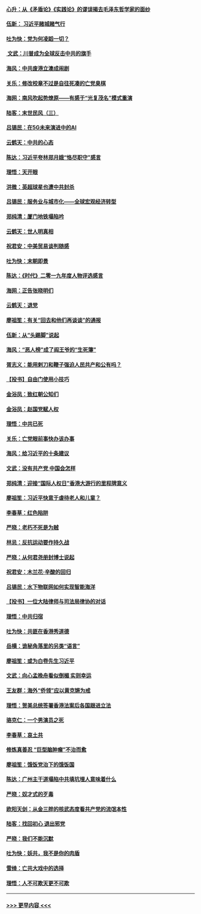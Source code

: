 #### [心升：从《矛盾论》《实践论》的谬误揭去毛泽东哲学家的面纱](../pages/nsc993/n11736962.md?t=12212222) 
#### [伍新： 习近平赌城赌气行](../pages/nsc993/n11736929.md?t=12212222) 
#### [吐为快：党为何凌蹈一切？](../pages/nsc993/n11736915.md?t=12212222) 
#### [ 文武：川普成为全球反击中共的旗手](../pages/nsc993/n11736882.md?t=12212222) 
#### [海风：中共废港立澳成闹剧](../pages/nsc993/n11735857.md?t=12212222) 
#### [关乐：修改校章不过是自往死凑的亡党臭棋](../pages/nsc993/n11735097.md?t=12212222) 
#### [海网：南风吹起势燎原——有感于“光复茂名”模式重演](../pages/nsc993/n11732308.md?t=12212222) 
#### [陆客：末世民风（三）](../pages/nsc993/n11732211.md?t=12212222) 
#### [吕锡民：在5G未来演进中的AI](../pages/nsc993/n11730010.md?t=12212222) 
#### [云鹤天：中共的心态](../pages/nsc993/n11729906.md?t=12212222) 
#### [陈达：习近平夸林郑月娥“恪尽职守”感言](../pages/nsc993/n11729881.md?t=12212222) 
#### [理悟：天开眼](../pages/nsc993/n11729699.md?t=12212222) 
#### [洪微：英超球星也遭中共封杀](../pages/nsc993/n11727243.md?t=12212222) 
#### [吕锡民：服务业与城市化——全球宏观经济转型](../pages/nsc993/n11725845.md?t=12212222) 
#### [郑纯清：厦门地铁塌陷吟](../pages/nsc993/n11725813.md?t=12212222) 
#### [云鹤天：世人明真相](../pages/nsc993/n11725621.md?t=12212222) 
#### [祝君安：中美贸易谈判随感](../pages/nsc993/n11725609.md?t=12212222) 
#### [吐为快：末朝即景](../pages/nsc993/n11723365.md?t=12212222) 
#### [陈达：《时代》二零一九年度人物评选感言](../pages/nsc993/n11723337.md?t=12212222) 
#### [海网：正告张晓明们](../pages/nsc993/n11723228.md?t=12212222) 
#### [云鹤天：退党](../pages/nsc993/n11723056.md?t=12212222) 
#### [廖祖笙：有关“回去和他们再谈谈”的通报](../pages/nsc993/n11722442.md?t=12212222) 
#### [伍新：从“头踢脚”说起](../pages/nsc993/n11722429.md?t=12212222) 
#### [海风：“恶人榜”成了阎王爷的“生死簿”](../pages/nsc993/n11722272.md?t=12212222) 
#### [胥志义：能用剌刀和鞭子强迫人民共产和公有吗？](../pages/nsc993/n11720569.md?t=12212222) 
#### [【投书】自由门使用小技巧](../pages/nsc993/n11720180.md?t=12212222) 
#### [金浴凤：致红朝公知们](../pages/nsc993/n11720563.md?t=12212222) 
#### [金浴凤：赵国党赋人权](../pages/nsc993/n11720533.md?t=12212222) 
#### [理悟：中共已死](../pages/nsc993/n11720233.md?t=12212222) 
#### [关乐：亡党眼前事快办该办事](../pages/nsc993/n11719160.md?t=12212222) 
#### [海风：给习近平的十条建议](../pages/nsc993/n11717616.md?t=12212222) 
#### [文武：没有共产党 中国会怎样](../pages/nsc993/n11717584.md?t=12212222) 
#### [郑纯清：迎接“国际人权日”香港大游行的里程牌意义](../pages/nsc993/n11717417.md?t=12212222) 
#### [廖祖笙：习近平快意于虐待老人和儿童？](../pages/nsc993/n11715313.md?t=12212222) 
#### [李春草：红色陷阱](../pages/nsc993/n11715029.md?t=12212222) 
#### [严晓：老朽不死是为贼](../pages/nsc993/n11712910.md?t=12212222) 
#### [林忌：反抗运动要作持久战](../pages/nsc993/n11712623.md?t=12212222) 
#### [严晓：从何君尧册封博士说起](../pages/nsc993/n11712465.md?t=12212222) 
#### [祝君安：木兰花·辛酸的回归](../pages/nsc993/n11712381.md?t=12212222) 
#### [吕锡民：水下物联网如何实现智能海洋](../pages/nsc993/n11711158.md?t=12212222) 
#### [【投书】一位大陆律师与司法局律协的对话](../pages/nsc993/n11709675.md?t=12212222) 
#### [理悟：中共归宿](../pages/nsc993/n11710059.md?t=12212222) 
#### [吐为快：共匪在香港秀道德](../pages/nsc993/n11709979.md?t=12212222) 
#### [岳横：诡秘角落里的另类“语言”](../pages/nsc993/n11709792.md?t=12212222) 
#### [廖祖笙：或为白卷先生习近平](../pages/nsc993/n11708330.md?t=12212222) 
#### [文武：向心孟晚舟看似倒楣 实则幸运](../pages/nsc993/n11708236.md?t=12212222) 
#### [王友群：海外“侨领”应以黄克锵为戒](../pages/nsc993/n11706176.md?t=12212222) 
#### [理悟：贺美总统签署香港法案后各国跟进立法](../pages/nsc993/n11706853.md?t=12212222) 
#### [骆克仁：一个男演员之死](../pages/nsc993/n11706677.md?t=12212222) 
#### [李春草：哀土共](../pages/nsc993/n11706255.md?t=12212222) 
#### [修炼真善忍 “巨型脑肿瘤”不治而愈](../pages/nsc993/n11705340.md?t=12212222) 
#### [廖祖笙：饿饭党治下的饿饭国](../pages/nsc993/n11705085.md?t=12212222) 
#### [陈达：广州主干道塌陷中共填坑埋人意味着什么](../pages/nsc993/n11705046.md?t=12212222) 
#### [严晓：奴才式的歹毒](../pages/nsc993/n11704826.md?t=12212222) 
#### [欧阳天剑：从金三胖的核武态度看共产党的流氓本性](../pages/nsc993/n11702238.md?t=12212222) 
#### [陆客：找回初心 退出邪党](../pages/nsc993/n11702213.md?t=12212222) 
#### [严晓：我们不能沉默](../pages/nsc993/n11702110.md?t=12212222) 
#### [吐为快：妖共，我不是你的肉盾](../pages/nsc993/n11701366.md?t=12212222) 
#### [雪绮：亡共大戏中的选择](../pages/nsc993/n11699922.md?t=12212222) 
#### [理悟：人不可欺天更不可欺](../pages/nsc993/n11699657.md?t=12212222) 

----
#### [ >>> 更早内容 <<< ](../indexes/nsc993-earlier.md)
